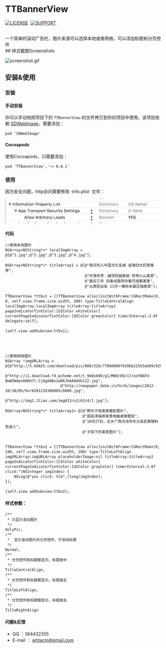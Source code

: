 # TTBannerView
[![LICENSE](https://img.shields.io/badge/license-MIT-green.svg?style=flat)](https://raw.githubusercontent.com/whtacm/TTPopupView/master/LICENSE)&nbsp;
[![SUPPORT](https://img.shields.io/badge/support-iOS%207%2B%20-blue.svg?style=flat)](https://en.wikipedia.org/wiki/IOS_7)&nbsp;


</br>
一个简单的滚动广告栏，图片来源可以选择本地或者网络，可以添加标题和分页控件

</br>
## 样式截图Screenshots

![screenshot.gif](screenshoot.gif)

## 安装&使用
###  安装

#### 手动安装

你可以手动地把项目下的 `TTBannerView` 的文件拷贝到你的项目中使用，该项目依赖 [SDWebImage](https://github.com/rs/SDWebImage)，需要添加：

	pod 'SDWebImage'

#### Cocoapods
使用Cocoapods，只需要添加：

	pod 'TTBannerView','~> 0.0.1'
	
	
###  使用
因为安全问题，http访问需要修改 ·info.plist ·文件：

![config.jpg](config.jpg)

#### 代码

	//使用本地图片
	NSArray<NSString*>* localImgArray = @[@"1.jpg",@"2.jpg",@"3.jpg",@"4.jpg"];
    
    NSArray<NSString*>* titleArray1 = @[@"南京列入中国文化名城 金陵四大好景推荐",
                                        @"环游世界：越惊险越美丽 奇特火山美景",
                                        @"震后三年 四条线路带你看尽成都美景",
                                        @"从西安出发 11月一睹秋末最压轴美景"];
    
    TTBannerView *ttbv1 = [[TTBannerView alloc]initWithFrame:CGRectMake(0, 0, self.view.frame.size.width, 200) type:TitleCentralAlign localImgArray:localImgArray titleArray:titleArray1 pageIndicatorTintColor:[UIColor whiteColor] currentPageIndicatorTintColor:[UIColor greenColor] timerInterval:2.0f delegate:self];
    
    [self.view addSubview:ttbv1];
    
    
    
    
    //使用网络图片
    NSArray *imgURLArray = @[@"http://5.66825.com/download/pic/000/326/77066009f039bb215b3ab09c9297356a.jpg",
                             @"http://i1.download.fd.pchome.net/t_960x600/g1/M00/09/17/ooYBAFO-BwWIW4pnAAHU7t-Cj6gAABu2wKKJkAAAdUG122.jpg",
                             @"http://newpaper.dahe.cn/hnrb/images/2012-10/30/05/hnrb20121030b005cb008.jpg",
                             @"http://img1.3lian.com/img013/v2/63/d/1.jpg"];
    
    NSArray<NSString*>* titleArray2= @[@"野外夕阳美景摄影图片",
                                       @"超高清海岸美景电脑桌面壁纸",
                                       @"10月27日，壮乡广西河池市东兰县武篆镇秋色迷人",
                                       @"夕阳下的美景图片"];
    
    
    TTBannerView *ttbv2 = [[TTBannerView alloc]initWithFrame:CGRectMake(0, 240, self.view.frame.size.width, 200) type:TitleLeftAlign imgURLArray:imgURLArray placeholderImage:nil titleArray:titleArray2 pageIndicatorTintColor:[UIColor whiteColor] currentPageIndicatorTintColor:[UIColor grayColor] timerInterval:3.0f click:^(NSInteger imgIndex) {
        NSLog(@"you click: %ld",(long)imgIndex);
    }];
    
    [self.view addSubview:ttbv2];
    
#### 样式参数：

	/**
     * 只显示滚动图片
     */
    OnlyPic,
    /**
     *  显示滚动图片的分页控件，不添加标题
     */
    Normal,
    /**
     * 分页控件和标题都显示，标题居中
     */
    TitleCentralAlign,
    /**
     * 分页控件和标题都显示，标题居左
     */
    TitleLeftAlign,
    /**
     * 分页控件和标题都显示，标题居右
     */
    TitleRightAlign

####  问题&反馈
- QQ ：364432355
- E-mail ： whtacm@gmail.com
